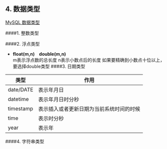 ## 4. 数据类型

[MySQL 数据类型](https://www.runoob.com/mysql/mysql-data-types.html)

####1. 整数类型


####2. 浮点类型

+	**float(m,n)&emsp;double(m,n)**<br/>
	m表示浮点数的总长度 n表示小数点后的长度
	如果要精确到小数点十位以上，要选择double类型
####3. 日期类型

类型|作用
-|-|
date/DATE|表示年月日
datetime|表示年月日时分秒
timestamp|表示插入或者更新日期为当前系统时间的时候
time|表示时分秒
year|表示年

####4. 字符串类型

